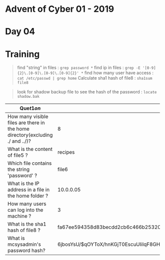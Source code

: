 # Advent of Cyber 01 - 2019
# Day 04
# Training 

> find "string" in files : `grep password *`
> find ip in files : `grep -E '[0-9]{2}\.[0-9]\.[0-9]\.[0-9]{2}' *`
> find how many user have access : `cat /etc/passwd | grep home`
> Calculate sha1 hash of file8 : `sha1sum file8`

> look for shadow backup file to see the hash of the password : `locate shadow.bak`




| Que$t1on$ | An$wer$ |
|-----------|---------|
| How many visible files are there in the home directory(excluding ./ and ../)? | 8 |
| What is the content of file5 ? | recipes |
| Which file contains the string 'password' ? | file6 |
| What is the IP address in a file in the home folder ? | 10.0.0.05 |
| How many users can log into the machine ? | 3 |
| What is the sha1 hash of file8 ? | fa67ee594358d83becdd2cb6c466b25320fd2835 |
| What is mcsysadmin's password hash? | $6$jbosYsU/$qOYToX/hnKGjT0EscuUIiIqF8GHgokHdy/Rg/DaB.RgkrbeBXPdzpHdMLI6cQJLdFlS4gkBMzilDBYcQvu2ro/ |
